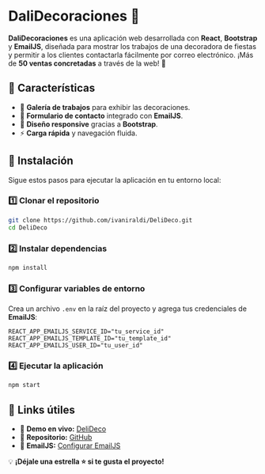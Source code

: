 # DaliDecoraciones 🎉

**DaliDecoraciones** es una aplicación web desarrollada con **React**, **Bootstrap** y **EmailJS**, diseñada para mostrar los trabajos de una decoradora de fiestas y permitir a los clientes contactarla fácilmente por correo electrónico. ¡Más de **50 ventas concretadas** a través de la web! 🚀

## 🌟 Características
- 📸 **Galería de trabajos** para exhibir las decoraciones.
- 📩 **Formulario de contacto** integrado con **EmailJS**.
- 🎨 **Diseño responsive** gracias a **Bootstrap**.
- ⚡ **Carga rápida** y navegación fluida.

## 🚀 Instalación

Sigue estos pasos para ejecutar la aplicación en tu entorno local:

### 1️⃣ Clonar el repositorio
```bash
git clone https://github.com/ivaniraldi/DeliDeco.git
cd DeliDeco
```

### 2️⃣ Instalar dependencias
```bash
npm install
```

### 3️⃣ Configurar variables de entorno
Crea un archivo `.env` en la raíz del proyecto y agrega tus credenciales de **EmailJS**:
```env
REACT_APP_EMAILJS_SERVICE_ID="tu_service_id"
REACT_APP_EMAILJS_TEMPLATE_ID="tu_template_id"
REACT_APP_EMAILJS_USER_ID="tu_user_id"
```

### 4️⃣ Ejecutar la aplicación
```bash
npm start
```

## 🔗 Links útiles
- 🎨 **Demo en vivo:** [DeliDeco](https://dalidecoshop.vercel.app/)
- 📂 **Repositorio:** [GitHub](https://github.com/ivaniraldi/DeliDeco)
- 📧 **EmailJS:** [Configurar EmailJS](https://www.emailjs.com/)

💡 **¡Déjale una estrella ⭐ si te gusta el proyecto!**
